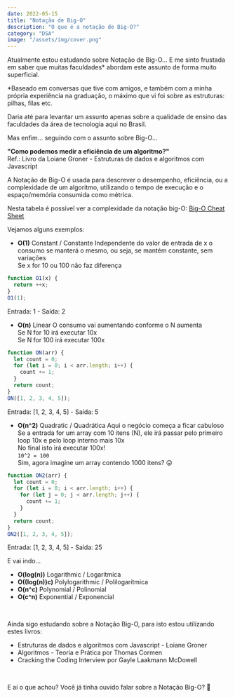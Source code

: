 ```yaml
---
date: 2022-05-15
title: "Notação de Big-O"
description: "O que é a notação de Big-O?"
category: "DSA"
image: "/assets/img/cover.png"
---
```


Atualmente estou estudando sobre Notação de Big-O... E me sinto frustada em saber que muitas faculdades* abordam este assunto de forma muito superficial.

*Baseado em conversas que tive com amigos, e também com a minha própria experiência na graduação, o máximo que vi foi sobre as estruturas: pilhas, filas etc.

Daria até para levantar um assunto apenas sobre a qualidade de ensino das faculdades da área de tecnologia aqui no Brasil.

Mas enfim... seguindo com o assunto sobre Big-O...

**"Como podemos medir a eficiência de um algoritmo?"** <br/>
Ref.: Livro da Loiane Groner - Estruturas de dados e algoritmos com Javascript

A Notação de Big-O é usada para descrever o desempenho, eficiência, ou a complexidade de um algoritmo, utilizando o tempo de execução e o espaço/memória consumida como métrica.

Nesta tabela é possível ver a complexidade da notação big-O: <a href="https://bigocheatsheet.com" target="_blank" rel="noopener noreferrer">Big-O Cheat Sheet</a>


Vejamos alguns exemplos:

- **O(1)** Constant / Constante
Independente do valor de entrada de x o consumo se manterá o mesmo, ou seja, se mantém constante, sem variações<br/>
Se x for 10 ou 100 não faz diferença

```javascript
function O1(x) {
  return ++x;
}
O1(1);
```
Entrada: 1 -  Saída: 2

- **O(n)** Linear
O consumo vai aumentando conforme o N aumenta<br/>
Se N for 10 irá executar 10x<br/>
Se N for 100 irá executar 100x

```javascript
function ON(arr) {
  let count = 0;
  for (let i = 0; i < arr.length; i++) {
    count += 1;
  }
  return count;
}
ON([1, 2, 3, 4, 5]);
```
Entrada: [1, 2, 3, 4, 5] - Saída: 5

- **O(n^2)** Quadratic / Quadrática
Aqui o negócio começa a ficar cabuloso<br/>
Se a entrada for um array com 10 itens (N), ele irá passar pelo primeiro loop 10x e pelo loop interno mais 10x<br/>
No final isto irá executar 100x!<br/>
`10^2 = 100`<br/>
Sim, agora imagine um array contendo 1000 itens? 😜

```javascript
function ON2(arr) {
  let count = 0;
  for (let i = 0; i < arr.length; i++) {
    for (let j = 0; j < arr.length; j++) {
      count += 1;
    }
  }
  return count;
}
ON2([1, 2, 3, 4, 5]);
```
Entrada: [1, 2, 3, 4, 5] - Saída: 25

E vai indo...
- **O(log(n))** Logarithmic / Logarítmica
- **O((log(n))c)** Polylogarithmic / Polilogarítmica
- **O(n^c)** Polynomial / Polinomial
- **O(c^n)** Exponential / Exponencial

<br/>

Ainda sigo estudando sobre a Notação Big-O, para isto estou utilizando estes livros:
- Estruturas de dados e algoritmos com Javascript - Loiane Groner
- Algoritmos - Teoria e Prática por Thomas Cormen
- Cracking the Coding Interview por Gayle Laakmann McDowell

<br/>

E aí o que achou? Você já tinha ouvido falar sobre a Notação Big-O? 🙂
